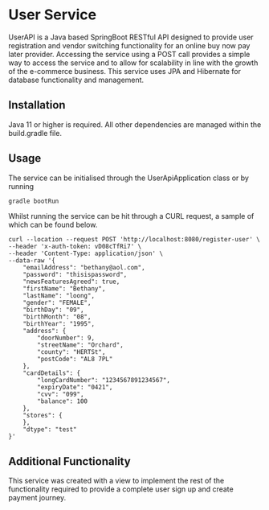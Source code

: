 # User Service

UserAPI is a Java based SpringBoot RESTful API designed to provide user registration and vendor switching functionality
for an online buy now pay later provider. Accessing the service using a POST call provides a simple way to access the
service and to allow for scalability in line with the growth of the e-commerce business. This service uses JPA and
Hibernate for database functionality and management.

## Installation

Java 11 or higher is required. All other dependencies are managed within the build.gradle file.

## Usage

The service can be initialised through the UserApiApplication class or by running

```bash
gradle bootRun
```

Whilst running the service can be hit through a CURL request, a sample of which can be found below.

```
curl --location --request POST 'http://localhost:8080/register-user' \
--header 'x-auth-token: vD08cTfRi7' \
--header 'Content-Type: application/json' \
--data-raw '{
    "emailAddress": "bethany@aol.com",
    "password": "thisispassword",
    "newsFeaturesAgreed": true,
    "firstName": "Bethany",
    "lastName": "loong",
    "gender": "FEMALE",
    "birthDay": "09",
    "birthMonth": "08",
    "birthYear": "1995",
    "address": {
        "doorNumber": 9,
        "streetName": "Orchard",
        "county": "HERTSt",
        "postCode": "AL8 7PL"
    },
    "cardDetails": {
        "longCardNumber": "1234567891234567",
        "expiryDate": "0421",
        "cvv": "099",
        "balance": 100
    },
    "stores": {
    },
    "dtype": "test"
}'
```

## Additional Functionality

This service was created with a view to implement the rest of the functionality required to provide a complete user sign
up and create payment journey. 